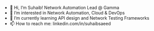 - 👋 Hi, I’m Suhaib! Network Automation Lead @ Gamma
- 👀 I’m interested in Network Automation, Cloud & DevOps
- 🌱 I’m currently learning API design and Network Testing Frameworks
- 📫 How to reach me: linkedin.com/in/suhaibsaeed

<!---
suhaibasaeed/suhaibasaeed is a ✨ special ✨ repository because its `README.md` (this file) appears on your GitHub profile.
You can click the Preview link to take a look at your changes.
--->
